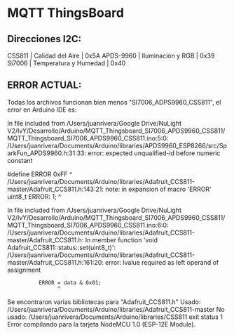 # MQTT ThingsBoard

## Direcciones I2C:

  CSS811    | Calidad del Aire      | 0x5A
  APDS-9960 | Iluminación y RGB     | 0x39
  Si7006    | Temperatura y Humedad | 0x40
  

## ERROR ACTUAL:
Todas los archivos funcionan bien menos "SI7006_ADPS9960_CSS811", el error en Arduino IDE es:


In file included from /Users/juanrivera/Google Drive/NuLight V2/IvY/Desarrollo/Arduino/MQTT_Thingsboard_SI7006_APDS9960_CSS811/MQTT_Thingsboard_SI7006_APDS9960_CSS811.ino:5:0:
/Users/juanrivera/Documents/Arduino/libraries/APDS9960_ESP8266/src/SparkFun_APDS9960.h:31:33: error: expected unqualified-id before numeric constant

 #define ERROR                   0xFF
                                 ^
/Users/juanrivera/Documents/Arduino/libraries/Adafruit_CCS811-master/Adafruit_CCS811.h:143:21: note: in expansion of macro 'ERROR'
             uint8_t ERROR: 1;
                     ^
                     
In file included from /Users/juanrivera/Google Drive/NuLight V2/IvY/Desarrollo/Arduino/MQTT_Thingsboard_SI7006_APDS9960_CSS811/MQTT_Thingsboard_SI7006_APDS9960_CSS811.ino:6:0:
/Users/juanrivera/Documents/Arduino/libraries/Adafruit_CCS811-master/Adafruit_CCS811.h: In member function 'void Adafruit_CCS811::status::set(uint8_t)':
/Users/juanrivera/Documents/Arduino/libraries/Adafruit_CCS811-master/Adafruit_CCS811.h:161:20: error: lvalue required as left operand of assignment

              ERROR = data & 0x01;
                    ^
                    
Se encontraron varias bibliotecas para "Adafruit_CCS811.h"
Usado: /Users/juanrivera/Documents/Arduino/libraries/Adafruit_CCS811-master
 No usado: /Users/juanrivera/Documents/Arduino/libraries/CSS811
exit status 1
Error compilando para la tarjeta NodeMCU 1.0 (ESP-12E Module).



